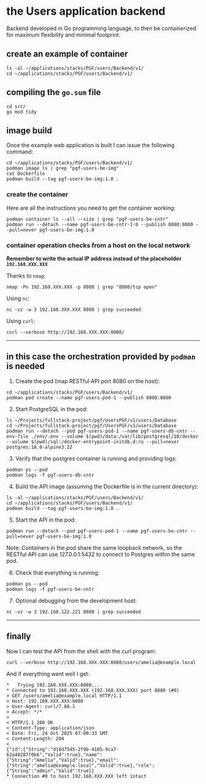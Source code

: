# the Users application backend

Backend developed in Go programming language, to then be containerized for maximum flexibility and minimal footprint.

## create an example of container

```shell
ls -al ~/applications/stacks/PGF/users/Backend/v1/
cd ~/applications/stacks/PGF/users/Backend/v1/
```

## compiling the `go.sum` file

```shell
cd src/
go mod tidy
```

## image build

Once the example web application is built I can issue the following command:

```shell
cd ~/applications/stacks/PGF/users/Backend/v1/
podman image ls | grep "pgf-users-be-img"
cat Dockerfile
podman build --tag pgf-users-be-img:1.0 .
```

### create the container

Here are all the instructions you need to get the container working:

```shell
podman container ls --all --size | grep "pgf-users-be-cntr"
podman run --detach --name pgf-users-be-cntr-1-0 --publish 8080:8080 --pull=never pgf-users-be-img:1.0
```

### container operation checks from a host on the local network

**Remember to write the actual IP address instead of the placeholder `192.168.XXX.XXX`**

Thanks to `nmap`:

```shell
nmap -Pn 192.168.XXX.XXX -p 8080 | grep "8080/tcp open"
```

Using `nc`:

```shell
nc -vz -w 3 192.168.XXX.XXX 8080 | grep succeeded
```

Using `curl`:

```shell
curl --verbose http://192.168.XXX.XXX:8080/
```

---

## in this case the orchestration provided by `podman` is needed

1. Create the pod (map RESTful API port 8080 on the host):

```shell
cd ~/applications/stacks/PGF/users/Backend/v1/
podman pod create --name pgf-users-pod-1 --publish 8080:8080
```

2. Start PostgreSQL in the pod:

```shell
ls ~/Projects/fullstack-project/pgf/UsersPGF/v1/users/Database
cd ~/Projects/fullstack-project/pgf/UsersPGF/v1/users/Database
podman run --detach --pod pgf-users-pod-1 --name pgf-users-db-cntr --env-file ./env/.env --volume $(pwd)/data:/var/lib/postgresql/18/docker --volume $(pwd)/sql:/docker-entrypoint-initdb.d:ro --pull=never postgres:18.0-alpine3.22
```

3. Verify that the postgres container is running and providing logs:

```shell
podman ps --pod
podman logs -f pgf-users-db-cntr
```

4. Build the API image (assuming the Dockerfile is in the current directory):

```shell
ls -al ~/applications/stacks/PGF/users/Backend/v1/
cd ~/applications/stacks/PGF/users/Backend/v1/
podman build --tag pgf-users-be-img:1.0 .
```

5. Start the API in the pod:

```shell
podman run --detach --pod pgf-users-pod-1 --name pgf-users-be-cntr --pull=never pgf-users-be-img:1.0
```

Note: Containers in the pod share the same loopback network, so the RESTful API can use 127.0.0.1:5432 to connect to Postgres within the same pod.

6. Check that everything is running:

```shell
podman ps --pod
podman logs -f pgf-users-be-cntr
```

7. Optional debugging from the development host:

```shell
nc -vz -w 3 192.168.122.221 8080 | grep succeeded
```

---

## finally 

Now I can test the API from the shell with the curl program:

```shell
curl --verbose http://192.168.XXX.XXX:8080/users/amelia@example.local
```

And if everything went well I get:

```text
*   Trying 192.168.XXX.XXX:8080...
* Connected to 192.168.XXX.XXX (192.168.XXX.XXX) port 8080 (#0)
> GET /users/amelia@example.local HTTP/1.1
> Host: 192.168.XXX.XXX:8080
> User-Agent: curl/7.88.1
> Accept: */*
> 
< HTTP/1.1 200 OK
< Content-Type: application/json
< Date: Fri, 24 Oct 2025 07:00:33 GMT
< Content-Length: 204
< 
{"id":{"String":"d18d7545-2f9b-4105-9ca7-62a48287f0b6","Valid":true},"name":{"String":"Amelia","Valid":true},"email":{"String":"amelia@example.local","Valid":true},"role":{"String":"admin","Valid":true}}
* Connection #0 to host 192.168.XXX.XXX left intact
```

